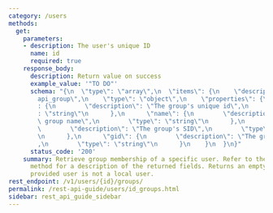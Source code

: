 ```yaml
---
category: /users
methods:
  get:
    parameters:
    - description: The user's unique ID
      name: id
      required: true
    response_body:
      description: Return value on success
      example_value: '"TO DO"'
      schema: "{\n  \"type\": \"array\",\n  \"items\": {\n    \"description\": \"\
        api_group\",\n    \"type\": \"object\",\n    \"properties\": {\n      \"id\"\
        : {\n        \"description\": \"The group's unique id\",\n        \"type\"\
        : \"string\"\n      },\n      \"name\": {\n        \"description\": \"The\
        \ group name\",\n        \"type\": \"string\"\n      },\n      \"sid\": {\n\
        \        \"description\": \"The group's SID\",\n        \"type\": \"string\"\
        \n      },\n      \"gid\": {\n        \"description\": \"The group's NFS gid\"\
        ,\n        \"type\": \"string\"\n      }\n    }\n  }\n}"
      status_code: '200'
    summary: Retrieve group membership of a specific user. Refer to the 'Modify group'
      method for a description of the returned fields. Returns an empty array if the
      provided user is not a local user.
rest_endpoint: /v1/users/{id}/groups/
permalink: /rest-api-guide/users/id_groups.html
sidebar: rest_api_guide_sidebar
---
```

